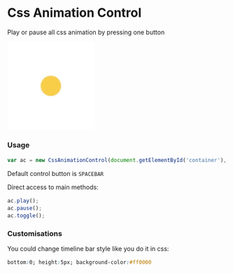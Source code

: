 # Css Animation Control
Play or pause all css animation by pressing one button


![preview](https://github.com/tpkn/css-animation-control/blob/master/preview.gif)


### Usage

```javascript
var ac = new CssAnimationControl(document.getElementById('container'), 14.7);
```

Default control button is `SPACEBAR`

Direct access to main methods:
```javascript
ac.play();
ac.pause();
ac.toggle();
```



### Customisations

You could change timeline bar style like you do it in css:
```css
bottom:0; height:5px; background-color:#ff0000
```
